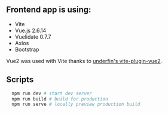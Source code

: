## Frontend app is using:

- Vite
- Vue.js 2.6.14
- Vuelidate 0.7.7
- Axios
- Bootstrap

Vue2 was used with Vite thanks to [underfin's vite-plugin-vue2](https://github.com/underfin/vite-plugin-vue2).

## Scripts

```bash
  npm run dev # start dev server
  npm run build # build for production
  npm run serve # locally preview production build
```
